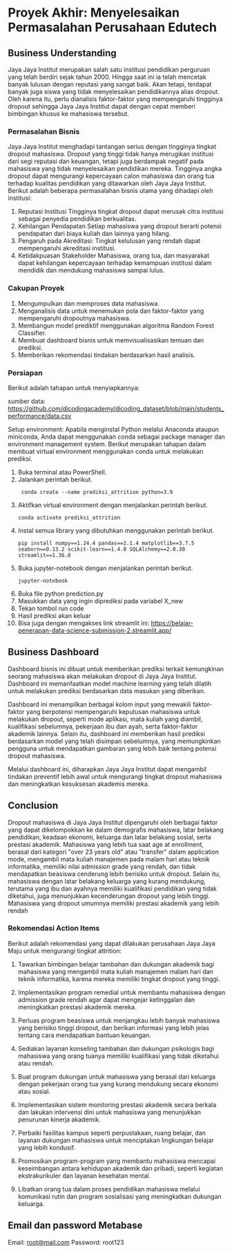 # Proyek Akhir: Menyelesaikan Permasalahan Perusahaan Edutech

## Business Understanding
Jaya Jaya Institut merupakan salah satu institusi pendidikan perguruan yang telah berdiri sejak tahun 2000. Hingga saat ini ia telah mencetak banyak lulusan dengan reputasi yang sangat baik. Akan tetapi, terdapat banyak juga siswa yang tidak menyelesaikan pendidikannya alias dropout. Oleh karena itu, perlu dianalisis faktor-faktor yang mempengaruhi tingginya dropout sehingga Jaya Jaya Institut dapat dengan cepat memberi bimbingan khusus ke mahasiswa tersebut.

### Permasalahan Bisnis
Jaya Jaya Institut menghadapi tantangan serius dengan tingginya tingkat dropout mahasiswa. Dropout yang tinggi tidak hanya merugikan institusi dari segi reputasi dan keuangan, tetapi juga berdampak negatif pada mahasiswa yang tidak menyelesaikan pendidikan mereka. Tingginya angka dropout dapat mengurangi kepercayaan calon mahasiswa dan orang tua terhadap kualitas pendidikan yang ditawarkan oleh Jaya Jaya Institut. Berikut adalah beberapa permasalahan bisnis utama yang dihadapi oleh institusi:

1. Reputasi Institusi
    Tingginya tingkat dropout dapat merusak citra institusi sebagai penyedia pendidikan berkualitas.
2. Kehilangan Pendapatan
    Setiap mahasiswa yang dropout berarti potensi pendapatan dari biaya kuliah dan lainnya yang hilang.
3. Pengaruh pada Akreditasi:
    Tingkat kelulusan yang rendah dapat mempengaruhi akreditasi institusi.
4. Ketidakpuasan Stakeholder
    Mahasiswa, orang tua, dan masyarakat dapat kehilangan kepercayaan terhadap kemampuan institusi dalam mendidik dan mendukung mahasiswa sampai lulus.

### Cakupan Proyek
1. Mengumpulkan dan memproses data mahasiswa.
2. Menganalisis data untuk menemukan pola dan faktor-faktor yang mempengaruhi dropoutnya mahasiswa.
3. Membangun model prediktif menggunakan algoritma Random Forest Classifier.
4. Membuat dashboard bisnis untuk memvisualisasikan temuan dan prediksi.
5. Memberikan rekomendasi tindakan berdasarkan hasil analisis.

### Persiapan
Berikut adalah tahapan untuk menyiapkannya:

sumber data: https://github.com/dicodingacademy/dicoding_dataset/blob/main/students_performance/data.csv

Setup environment:
Apabila menginstal Python melalui Anaconda ataupun miniconda, Anda dapat menggunakan conda sebagai package manager dan environment management system. Berikut merupakan tahapan dalam membuat virtual environment menggunakan conda untuk melakukan prediksi.

1. Buka terminal atau PowerShell.
2. Jalankan perintah berikut.
    ```
     conda create --name prediksi_attrition python=3.9
    ```
3. Aktifkan virtual environment dengan menjalankan perintah berikut.
    ```
    conda activate prediksi_attrition
    ```
4. Instal semua library yang dibutuhkan menggunakan perintah berikut.
    ```
    pip install numpy==1.24.4 pandas==2.1.4 matplotlib==3.7.5 seaborn==0.13.2 scikit-learn==1.4.0 SQLAlchemy==2.0.30 streamlit==1.36.0
    ```
5. Buka jupyter-notebook dengan menjalankan perintah berikut.
    ```
    jupyter-notebook
    ```
6. Buka file python prediction.py
7. Masukkan data yang ingin diprediksi pada variabel X_new
8. Tekan tombol run code
9. Hasil prediksi akan keluar
10. Bisa juga dengan mengakses link streamlit ini: https://belajar-penerapan-data-science-submission-2.streamlit.app/

## Business Dashboard
Dashboard bisnis ini dibuat untuk memberikan prediksi terkait kemungkinan seorang mahasiswa akan melakukan dropout di Jaya Jaya Institut. Dashboard ini memanfaatkan model machine learning yang telah dilatih untuk melakukan prediksi berdasarkan data masukan yang diberikan.

Dashboard ini menampilkan berbagai kolom input yang mewakili faktor-faktor yang berpotensi mempengaruhi keputusan mahasiswa untuk melakukan dropout, seperti mode aplikasi, mata kuliah yang diambil, kualifikasi sebelumnya, pekerjaan ibu dan ayah, serta faktor-faktor akademik lainnya. Selain itu, dashboard ini memberikan hasil prediksi berdasarkan model yang telah disimpan sebelumnya, yang memungkinkan pengguna untuk mendapatkan gambaran yang lebih baik tentang potensi dropout mahasiswa.

Melalui dashboard ini, diharapkan Jaya Jaya Institut dapat mengambil tindakan preventif lebih awal untuk mengurangi tingkat dropout mahasiswa dan meningkatkan kesuksesan akademis mereka.

## Conclusion
Dropout mahasiswa di Jaya Jaya Institut dipengaruhi oleh berbagai faktor yang dapat dikelompokkan ke dalam demografis mahasiswa, latar belakang pendidikan, keadaan ekonomi, keluarga dan latar belakang sosial, serta prestasi akademik. Mahasiswa yang lebih tua saat age at enrollment, berasal dari kategori "over 23 years old" atau "transfer" dalam application mode, mengambil mata kuliah manajemen pada malam hari atau teknik informatika, memiliki nilai admission grade yang rendah, dan tidak mendapatkan beasiswa cenderung lebih berisiko untuk dropout. Selain itu, mahasiswa dengan latar belakang keluarga yang kurang mendukung, terutama yang ibu dan ayahnya memiliki kualifikasi pendidikan yang tidak diketahui, juga menunjukkan kecenderungan dropout yang lebih tinggi. Mahasiswa yang dropout umumnya memiliki prestasi akademik yang lebih rendah

### Rekomendasi Action Items
Berikut adalah rekomendasi yang dapat dilakukan perusahaan Jaya Jaya Maju untuk mengurangi tingkat attrition:

1. Tawarkan bimbingan belajar tambahan dan dukungan akademik bagi mahasiswa yang mengambil mata kuliah manajemen malam hari dan teknik informatika, karena mereka memiliki tingkat dropout yang tinggi.

2. Implementasikan program remedial untuk membantu mahasiswa dengan admission grade rendah agar dapat mengejar ketinggalan dan meningkatkan prestasi akademik mereka.

3. Perluas program beasiswa untuk menjangkau lebih banyak mahasiswa yang berisiko tinggi dropout, dan berikan informasi yang lebih jelas tentang cara mendapatkan bantuan keuangan.

4. Sediakan layanan konseling tambahan dan dukungan psikologis bagi mahasiswa yang orang tuanya memiliki kualifikasi yang tidak diketahui atau rendah.

5. Buat program dukungan untuk mahasiswa yang berasal dari keluarga dengan pekerjaan orang tua yang kurang mendukung secara ekonomi atau sosial.

6. Implementasikan sistem monitoring prestasi akademik secara berkala dan lakukan intervensi dini untuk mahasiswa yang menunjukkan penurunan kinerja akademik.

7. Perbaiki fasilitas kampus seperti perpustakaan, ruang belajar, dan layanan dukungan mahasiswa untuk menciptakan lingkungan belajar yang lebih kondusif.

8. Promosikan program-program yang membantu mahasiswa mencapai keseimbangan antara kehidupan akademik dan pribadi, seperti kegiatan ekstrakurikuler dan layanan kesehatan mental.

9. Libatkan orang tua dalam proses pendidikan mahasiswa melalui komunikasi rutin dan program sosialisasi yang meningkatkan dukungan keluarga.

## Email dan password Metabase
Email: root@mail.com
Password: root123
